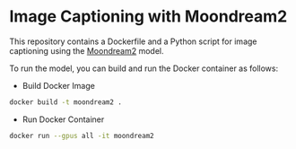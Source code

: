 # Image Captioning with Moondream2
This repository contains a Dockerfile and a Python script for image captioning using the [Moondream2](https://github.com/vikhyat/moondream) model.

To run the model, you can build and run the Docker container as follows:

- Build Docker Image

```bash
docker build -t moondream2 .
```


- Run Docker Container

```bash
docker run --gpus all -it moondream2
```
